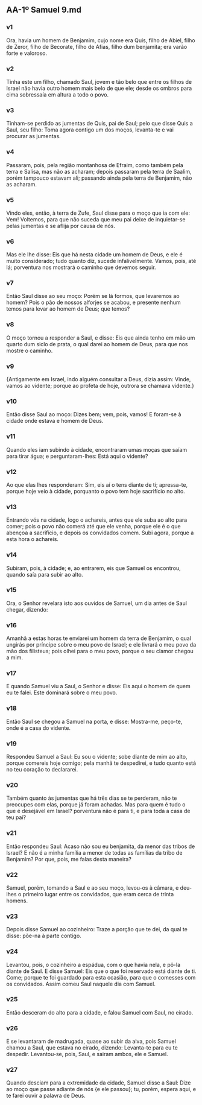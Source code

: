 ## AA-1º Samuel 9.md
### v1
 Ora, havia um homem de Benjamim, cujo nome era Quis, filho de Abiel, filho de Zeror, filho de Becorate, filho de Afias, filho dum benjamita; era varão forte e valoroso.
### v2
 Tinha este um filho, chamado Saul, jovem e tão belo que entre os filhos de Israel não havia outro homem mais belo de que ele; desde os ombros para cima sobressaía em altura a todo o povo.
### v3
 Tinham-se perdido as jumentas de Quis, pai de Saul; pelo que disse Quis a Saul, seu filho: Toma agora contigo um dos moços, levanta-te e vai procurar as jumentas.
### v4
 Passaram, pois, pela região montanhosa de Efraim, como também pela terra e Salisa, mas não as acharam; depois passaram pela terra de Saalim, porém tampouco estavam ali; passando ainda pela terra de Benjamim, não as acharam.
### v5
 Vindo eles, então, à terra de Zufe, Saul disse para o moço que ia com ele: Vem! Voltemos, para que não suceda que meu pai deixe de inquietar-se pelas jumentas e se aflija por causa de nós.
### v6
 Mas ele lhe disse: Eis que há nesta cidade um homem de Deus, e ele é muito considerado; tudo quanto diz, sucede infalivelmente. Vamos, pois, até lá; porventura nos mostrará o caminho que devemos seguir.
### v7
 Então Saul disse ao seu moço: Porém se lá formos, que levaremos ao homem? Pois o pão de nossos alforjes se acabou, e presente nenhum temos para levar ao homem de Deus; que temos?
### v8
 O moço tornou a responder a Saul, e disse: Eis que ainda tenho em mão um quarto dum siclo de prata, o qual darei ao homem de Deus, para que nos mostre o caminho.
### v9
 {Antigamente em Israel, indo alguém consultar a Deus, dizia assim: Vinde, vamos ao vidente; porque ao profeta de hoje, outrora se chamava vidente.}
### v10
 Então disse Saul ao moço: Dizes bem; vem, pois, vamos! E foram-se à cidade onde estava e homem de Deus.
### v11
 Quando eles iam subindo à cidade, encontraram umas moças que saíam para tirar água; e perguntaram-lhes: Está aqui o vidente?
### v12
 Ao que elas lhes responderam: Sim, eis aí o tens diante de ti; apressa-te, porque hoje veio à cidade, porquanto o povo tem hoje sacrifício no alto.
### v13
 Entrando vós na cidade, logo o achareis, antes que ele suba ao alto para comer; pois o povo não comerá até que ele venha, porque ele é o que abençoa a sacrifício, e depois os convidados comem. Subi agora, porque a esta hora o achareis.
### v14
 Subiram, pois, à cidade; e, ao entrarem, eis que Samuel os encontrou, quando saía para subir ao alto.
### v15
 Ora, o Senhor revelara isto aos ouvidos de Samuel, um dia antes de Saul chegar, dizendo:
### v16
 Amanhã a estas horas te enviarei um homem da terra de Benjamim, o qual ungirás por príncipe sobre o meu povo de Israel; e ele livrará o meu povo da mão dos filisteus; pois olhei para o meu povo, porque o seu clamor chegou a mim.
### v17
 E quando Samuel viu a Saul, o Senhor e disse: Eis aqui o homem de quem eu te falei. Este dominará sobre o meu povo.
### v18
 Então Saul se chegou a Samuel na porta, e disse: Mostra-me, peço-te, onde é a casa do vidente.
### v19
 Respondeu Samuel a Saul: Eu sou o vidente; sobe diante de mim ao alto, porque comereis hoje comigo; pela manhã te despedirei, e tudo quanto está no teu coração to declararei.
### v20
 Também quanto às jumentas que há três dias se te perderam, não te preocupes com elas, porque já foram achadas. Mas para quem é tudo o que é desejável em Israel? porventura não é para ti, e para toda a casa de teu pai?
### v21
 Então respondeu Saul: Acaso não sou eu benjamita, da menor das tribos de Israel? E não é a minha família a menor de todas as famílias da tribo de Benjamim? Por que, pois, me falas desta maneira?
### v22
 Samuel, porém, tomando a Saul e ao seu moço, levou-os à câmara, e deu-lhes o primeiro lugar entre os convidados, que eram cerca de trinta homens.
### v23
 Depois disse Samuel ao cozinheiro: Traze a porção que te dei, da qual te disse: põe-na à parte contigo.
### v24
 Levantou, pois, o cozinheiro a espádua, com o que havia nela, e pô-la diante de Saul. E disse Samuel: Eis que o que foi reservado está diante de ti. Come; porque te foi guardado para esta ocasião, para que o comesses com os convidados. Assim comeu Saul naquele dia com Samuel.
### v25
 Então desceram do alto para a cidade, e falou Samuel com Saul, no eirado.
### v26
 E se levantaram de madrugada, quase ao subir da alva, pois Samuel chamou a Saul, que estava no eirado, dizendo: Levanta-te para eu te despedir. Levantou-se, pois, Saul, e sairam ambos, ele e Samuel.
### v27
 Quando desciam para a extremidade da cidade, Samuel disse a Saul: Dize ao moço que passe adiante de nós {e ele passou}; tu, porém, espera aqui, e te farei ouvir a palavra de Deus.
